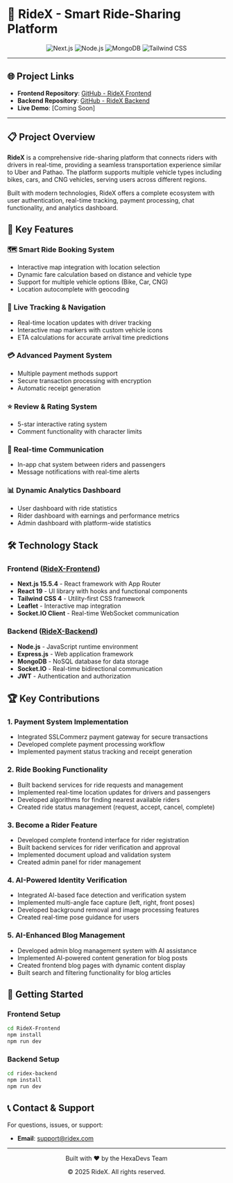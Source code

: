# 🚗 RideX - Smart Ride-Sharing Platform

<div align="center">
  <img src="https://img.shields.io/badge/Next.js-15.5.4-black?style=for-the-badge&logo=next.js" alt="Next.js" />
  <img src="https://img.shields.io/badge/Node.js-18+-green?style=for-the-badge&logo=node.js" alt="Node.js" />
  <img src="https://img.shields.io/badge/MongoDB-6.0-green?style=for-the-badge&logo=mongodb" alt="MongoDB" />
  <img src="https://img.shields.io/badge/Tailwind_CSS-4.0-38B2AC?style=for-the-badge&logo=tailwind-css" alt="Tailwind CSS" />
</div>

---

## 🌐 Project Links

- **Frontend Repository**: [GitHub - RideX Frontend](https://github.com/yourusername/ridex-frontend)
- **Backend Repository**: [GitHub - RideX Backend](https://github.com/yourusername/ridex-backend)
- **Live Demo**: [Coming Soon]

---

## 📋 Project Overview

**RideX** is a comprehensive ride-sharing platform that connects riders with drivers in real-time, providing a seamless transportation experience similar to Uber and Pathao. The platform supports multiple vehicle types including bikes, cars, and CNG vehicles, serving users across different regions.

Built with modern technologies, RideX offers a complete ecosystem with user authentication, real-time tracking, payment processing, chat functionality, and analytics dashboard.

## 🚀 Key Features

### 🗺️ **Smart Ride Booking System**
- Interactive map integration with location selection
- Dynamic fare calculation based on distance and vehicle type
- Support for multiple vehicle options (Bike, Car, CNG)
- Location autocomplete with geocoding

### 📍 **Live Tracking & Navigation**
- Real-time location updates with driver tracking
- Interactive map markers with custom vehicle icons
- ETA calculations for accurate arrival time predictions

### 💳 **Advanced Payment System**
- Multiple payment methods support
- Secure transaction processing with encryption
- Automatic receipt generation

### ⭐ **Review & Rating System**
- 5-star interactive rating system
- Comment functionality with character limits

### 💬 **Real-time Communication**
- In-app chat system between riders and passengers
- Message notifications with real-time alerts

### 📊 **Dynamic Analytics Dashboard**
- User dashboard with ride statistics
- Rider dashboard with earnings and performance metrics
- Admin dashboard with platform-wide statistics

## 🛠️ Technology Stack

### **Frontend** ([RideX-Frontend](https://github.com/yourusername/ridex-frontend))
- **Next.js 15.5.4** - React framework with App Router
- **React 19** - UI library with hooks and functional components
- **Tailwind CSS 4** - Utility-first CSS framework
- **Leaflet** - Interactive map integration
- **Socket.IO Client** - Real-time WebSocket communication

### **Backend** ([RideX-Backend](https://github.com/yourusername/ridex-backend))
- **Node.js** - JavaScript runtime environment
- **Express.js** - Web application framework
- **MongoDB** - NoSQL database for data storage
- **Socket.IO** - Real-time bidirectional communication
- **JWT** - Authentication and authorization

## 🏆 Key Contributions

### 1. **Payment System Implementation**
- Integrated SSLCommerz payment gateway for secure transactions
- Developed complete payment processing workflow
- Implemented payment status tracking and receipt generation

### 2. **Ride Booking Functionality**
- Built backend services for ride requests and management
- Implemented real-time location updates for drivers and passengers
- Developed algorithms for finding nearest available riders
- Created ride status management (request, accept, cancel, complete)

### 3. **Become a Rider Feature**
- Developed complete frontend interface for rider registration
- Built backend services for rider verification and approval
- Implemented document upload and validation system
- Created admin panel for rider management

### 4. **AI-Powered Identity Verification**
- Integrated AI-based face detection and verification system
- Implemented multi-angle face capture (left, right, front poses)
- Developed background removal and image processing features
- Created real-time pose guidance for users

### 5. **AI-Enhanced Blog Management**
- Developed admin blog management system with AI assistance
- Implemented AI-powered content generation for blog posts
- Created frontend blog pages with dynamic content display
- Built search and filtering functionality for blog articles

## 🚀 Getting Started

### Frontend Setup
```bash
cd RideX-Frontend
npm install
npm run dev
```

### Backend Setup
```bash
cd ridex-backend
npm install
npm run dev
```

## 📞 Contact & Support

For questions, issues, or support:
- **Email**: support@ridex.com

---

<div align="center">
  <p>Built with ❤️ by the HexaDevs Team</p>
  <p>© 2025 RideX. All rights reserved.</p>
</div>
